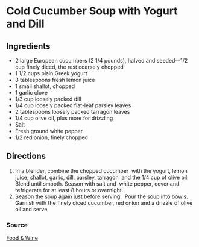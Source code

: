 # Cold Cucumber Soup with Yogurt and Dill

## Ingredients

- 2 large European cucumbers (2 1/4 pounds), halved and seeded—1/2 cup finely
  diced, the rest coarsely chopped
- 1 1/2 cups plain Greek yogurt
- 3 tablespoons fresh lemon juice
- 1 small shallot, chopped
- 1 garlic clove
- 1/3 cup loosely packed dill
- 1/4 cup loosely packed flat-leaf parsley leaves
- 2 tablespoons loosely packed tarragon leaves
- 1/4 cup olive oil, plus more for drizzling
- Salt
- Fresh ground white pepper
- 1/2 red onion, finely chopped

## Directions

1. In a blender, combine the chopped cucumber  with the yogurt, lemon juice,
   shallot, garlic, dill, parsley, tarragon  and the 1/4 cup of olive oil.
   Blend until smooth. Season with salt and  white pepper, cover and
   refrigerate for at least 8 hours or overnight.
1. Season the soup again just before serving.  Pour the soup into bowls.
   Garnish with the finely diced cucumber, red onion and a drizzle of olive oil
   and serve.

### Source

[Food & Wine](https://www.foodandwine.com/recipes/cold-cucumber-soup-yogurt-and-dill)
